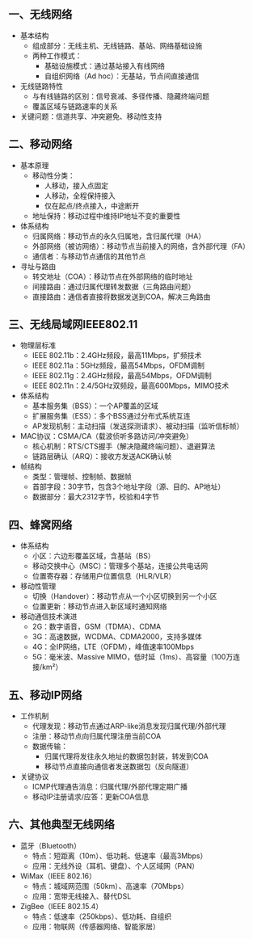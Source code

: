

## 一、无线网络
- 基本结构
  - 组成部分：无线主机、无线链路、基站、网络基础设施
  - 两种工作模式：
    - 基础设施模式：通过基站接入有线网络
    - 自组织网络（Ad hoc）：无基站，节点间直接通信
- 无线链路特性
  - 与有线链路的区别：信号衰减、多径传播、隐藏终端问题
  - 覆盖区域与链路速率的关系
- 关键问题：信道共享、冲突避免、移动性支持

## 二、移动网络
- 基本原理
  - 移动性分类：
    - 人移动，接入点固定
    - 人移动，全程保持接入
    - 仅在起点/终点接入，中途断开
  - 地址保持：移动过程中维持IP地址不变的重要性
- 体系结构
  - 归属网络：移动节点的永久归属地，含归属代理（HA）
  - 外部网络（被访网络）：移动节点当前接入的网络，含外部代理（FA）
  - 通信者：与移动节点通信的其他节点
- 寻址与路由
  - 转交地址（COA）：移动节点在外部网络的临时地址
  - 间接路由：通过归属代理转发数据（三角路由问题）
  - 直接路由：通信者直接将数据发送到COA，解决三角路由

## 三、无线局域网IEEE802.11
- 物理层标准
  - IEEE 802.11b：2.4GHz频段，最高11Mbps，扩频技术
  - IEEE 802.11a：5GHz频段，最高54Mbps，OFDM调制
  - IEEE 802.11g：2.4GHz频段，最高54Mbps，OFDM调制
  - IEEE 802.11n：2.4/5GHz双频段，最高600Mbps，MIMO技术
- 体系结构
  - 基本服务集（BSS）：一个AP覆盖的区域
  - 扩展服务集（ESS）：多个BSS通过分布式系统互连
  - AP发现机制：主动扫描（发送探测请求）、被动扫描（监听信标帧）
- MAC协议：CSMA/CA（载波侦听多路访问/冲突避免）
  - 核心机制：RTS/CTS握手（解决隐藏终端问题）、退避算法
  - 链路层确认（ARQ）：接收方发送ACK确认帧
- 帧结构
  - 类型：管理帧、控制帧、数据帧
  - 首部字段：30字节，包含3个地址字段（源、目的、AP地址）
  - 数据部分：最大2312字节，校验和4字节

## 四、蜂窝网络
- 体系结构
  - 小区：六边形覆盖区域，含基站（BS）
  - 移动交换中心（MSC）：管理多个基站，连接公共电话网
  - 位置寄存器：存储用户位置信息（HLR/VLR）
- 移动性管理
  - 切换（Handover）：移动节点从一个小区切换到另一个小区
  - 位置更新：移动节点进入新区域时通知网络
- 移动通信技术演进
  - 2G：数字语音，GSM（TDMA）、CDMA
  - 3G：高速数据，WCDMA、CDMA2000，支持多媒体
  - 4G：全IP网络，LTE（OFDM），峰值速率100Mbps
  - 5G：毫米波、Massive MIMO，低时延（1ms）、高容量（100万连接/km²）

## 五、移动IP网络
- 工作机制
  - 代理发现：移动节点通过ARP-like消息发现归属代理/外部代理
  - 注册：移动节点向归属代理注册当前COA
  - 数据传输：
    - 归属代理将发往永久地址的数据包封装，转发到COA
    - 移动节点直接向通信者发送数据包（反向隧道）
- 关键协议
  - ICMP代理通告消息：归属代理/外部代理定期广播
  - 移动IP注册请求/应答：更新COA信息

## 六、其他典型无线网络
- 蓝牙（Bluetooth）
  - 特点：短距离（10m）、低功耗、低速率（最高3Mbps）
  - 应用：无线外设（耳机、键盘）、个人区域网（PAN）
- WiMax（IEEE 802.16）
  - 特点：城域网范围（50km）、高速率（70Mbps）
  - 应用：宽带无线接入、替代DSL
- ZigBee（IEEE 802.15.4）
  - 特点：低速率（250kbps）、低功耗、自组织
  - 应用：物联网（传感器网络、智能家居）